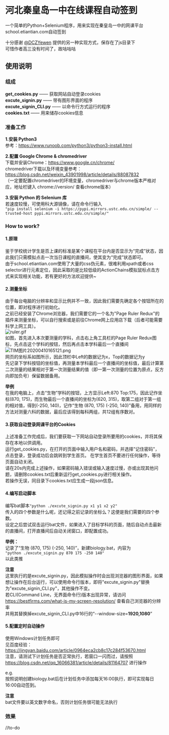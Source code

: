 # 河北秦皇岛一中在线课程自动签到
一个简单的Python+Selenium程序，用来实现在秦皇岛一中的网课平台school.etiantian.com自动签到  
  
十分感谢 [@DCZYewen](https://github.com/DCZYewen) 提供的另一种实现方式，保存在了js目录下  
可惜作者高三没有时间了，故咕咕咕  
  
## 使用说明
### 组成  
**get_cookies.py** —— 获取网站自动登录cookies  
**excute_signin.py** —— 带有图形界面的程序  
**excute_signin_CLI.py** —— 以命令行方式运行的程序  
**cookies.txt** —— 用来储存cookies信息   
  
### 准备工作
**1.安装 Python3**  
参考：https://www.runoob.com/python3/python3-install.html  
  
**2.配置 Google Chrome & chromedriver**  
下载并安装Chrome：https://www.google.cn/chrome/  
chromedriver下载以及环境变量参考：https://blog.csdn.net/weixin_43901998/article/details/88087832  
（一定要配置chromedriver的环境变量，chromedriver与chrome版本严格对应，地址栏键入 chrome://version/ 查看chrome版本）  

**3.安装 Python 的 Selenium 库**  
若速度较慢，可使用科大源镜像，请在命令行输入  
`"pip install selenium -i https://pypi.mirrors.ustc.edu.cn/simple/ --trusted-host pypi.mirrors.ustc.edu.cn/simple/"`  
  
### How to work?
#### 1.原理
鉴于学校统计学生是否上课的标准是某个课程在平台内是否显示为“完成”状态，因此我们只需模拟点击一次当日课程的直播间，使其变为“完成”状态即可。  
由于school.etiantian.com使用了大量的css伪元素，很难利用xpath或者css selector进行元素定位，因此采取的是比较低级的ActionChains模拟鼠标点击方式来实现相关功能，若有更好的方法欢迎提供~  
  
#### 2.测量坐标  
由于每台电脑的分辨率和显示比例并不一致，因此我们需要先确定各个按钮所在的位置，即对程序进行初始化。   
之前已经安装了Chrome浏览器，我们需要它的一个名为"Page Ruler Redux"的插件来测量坐标，可以自行搜索或是前往Chrome网上应用店下载（后者可能需要科学上网工具）。  
![ruler.gif](https://i.loli.net/2020/04/10/iAdIauV8rJPKMH4.gif)  
如图，首先进入本次要测量的学科，点击右上角工具栏的Page Ruler Redux图标，先点击这个学科的按钮，然后再点击本学科最后一个直播间  
![TIM图片20200410165121.png](https://i.loli.net/2020/04/10/WJ6ihsZ9LyXkCHv.png)  
网页的坐标系如图所示，因此顶栏中Left的数据记为x，Top的数据记为y  
先记录下学科按钮的坐标值，再测量本学科最后一个直播间的坐标值，最后计算第二次测量的结果相对于第一次测量结果的值（即一第一次测量的位置为原点，反方向即加负号）保留数据备用。  
  
**举例**  
在我的电脑上，点击“生物”学科的按钮，上方显示Left:870 Top:175，因此记作坐标(870, 175)，而生物最后一个直播间的坐标为(620, 315)，取第二组对于第一组的相对值，得到(-250, 140)，记作“生物 (870, 175) (-250, 140)”备用，用同样的方法对测量六科的数据，最后应该得到每科两组，共12组有序数对。  
  
#### 3.获取自动登录网课平台的Cookies  
上述准备工作完成后，我们要获取一下网站自动登录所要用的cookies，并将其保存在本地以供调用。  
运行get_cookies.py，在打开的页面中输入用户名和密码，并选择"记住密码"，点击登录，登录成功后会跳转到学生首页。
在学生首页不要进行任何操作，等待页面自动关闭。  
请在20s内完成上述操作，如果密码输入错误或输入速度过慢，亦或出现其他问题，请删除cookies.txt后重新运行get_cookies.py进行相关操作。  
若操作无误，同目录下cookies.txt应生成一段json信息。
  
#### 4.编写启动脚本  
编写bat脚本`"python ./excute_signin.py x1 y1 x2 y2"`  
传入的四个参数是什么呢，还记得之前记录的坐标么？这便是我们需要的四个参数。  
设定之后尝试双击运行bat文件，如果进入了目标学科的页面，随后自动点击最新的直播间，打开直播间后自动关闭窗口，即配置成功。  
  
**举例：**  
记录了“生物 (870, 175) (-250, 140)”，新建biology.bat，内容为  
`"python ./excute_signin.py 870 175 -250 140"`  
以此类推  
  
**注意**  
这里执行的是excute_signin.py，因此模拟操作时会出现浏览器的图形界面，如果想让操作在后台运行，可以使用命令行版本，即将"excute_signin.py"替换为"excute_signin_CLI.py"，其他操作不变。  
若CLI(Command Line，无界面命令行)版本出现异常，请访问 https://bestfirms.com/what-is-my-screen-resolution/ 查看自己浏览器的分辨率  
并用其替换掉excute_signin_CLI.py中16行的“--window-size=**1920,1080**”  
  
#### 5.配置定时自动操作  
使用Windows计划任务即可  
见百度经验：https://jingyan.baidu.com/article/0964eca2cb8c17c284f53670.html  
注意，请测试下计划任务是否正常执行，若窗口一闪而过，请按照  
https://blog.csdn.net/qq_16066381/article/details/81164707 进行操作  
  
e.g.  
按照说明创建biology.bat后在计划任务中添加每天16:00执行，即可实现每日16:00自动签到。  
  
**注意**  
bat文件要以英文数字命名，否则计划任务很可能无法执行  
  
### 效果  
//to-do
